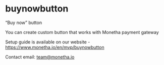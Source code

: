 # buynowbutton
“Buy now” button

You can create custom button that works with Monetha payment gateway

Setup guide is available on our website - https://www.monetha.io/en/mvp/buynowbutton

Contact email: team@monetha.io
